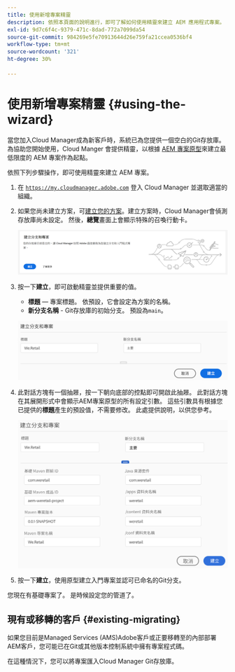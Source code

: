 ```yaml
---
title: 使用新增專案精靈
description: 依照本頁面的說明進行，即可了解如何使用精靈來建立 AEM 應用程式專案。
exl-id: 9d7c6f4c-9379-471c-8dad-772a7099da54
source-git-commit: 984269e5fe70913644d26e759fa21ccea0536bf4
workflow-type: tm+mt
source-wordcount: '321'
ht-degree: 30%

---
```



# 使用新增專案精靈 {#using-the-wizard}

當您加入Cloud Manager成為新客戶時，系統已為您提供一個空白的Git存放庫。 為協助您開始使用，Cloud Manger 會提供精靈，以根據 [AEM 專案原型](https://github.com/adobe/aem-project-archetype)來建立最低限度的 AEM 專案作為起點。

依照下列步驟操作，即可使用精靈來建立 AEM 專案。

1. 在 [`https://my.cloudmanager.adobe.com`](https://my.cloudmanager.adobe.com) 登入 Cloud Manager 並選取適當的組織。

1. 如果您尚未建立方案，可[建立您的方案](program-setup.md)。建立方案時，Cloud Manager會偵測存放庫尚未設定。 然後，**總覽**&#x200B;畫面上會顯示特殊的召喚行動卡。

   ![建立專案 CTA](/help/assets/image2018-10-3_14-29-44.png)

1. 按一下&#x200B;**建立**，即可啟動精靈並提供重要的值。

   * **標題** — 專案標題。 依預設，它會設定為方案的名稱。
   * **新分支名稱** - Git存放庫的初始分支。 預設為`main`。

   ![專案值](/help/assets/screen_shot_2018-10-08at55825am.png)

1. 此對話方塊有一個抽屜，按一下朝向底部的控點即可開啟此抽屜。 此對話方塊在其展開形式中會顯示AEM專案原型的所有設定引數。 這些引數具有根據您已提供的&#x200B;**標題**&#x200B;產生的預設值，不需要修改。 此處提供說明，以供您參考。

   ![詳細的原型參數](/help/assets/screen_shot_2018-10-08at60032am.png)

1. 按一下&#x200B;**建立**，使用原型建立入門專案並認可已命名的Git分支。

您現在有基礎專案了。 是時候設定您的管道了。

## 現有或移轉的客戶 {#existing-migrating}

如果您目前是Managed Services (AMS)Adobe客戶或正要移轉至的內部部署AEM客戶，您可能已在Git或其他版本控制系統中擁有專案程式碼。

在這種情況下，您可以將專案匯入Cloud Manager Git存放庫。
